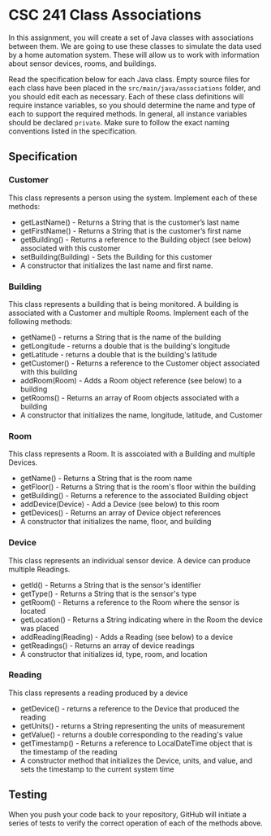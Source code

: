 # CSC 241 Class Associations
In this assignment, you will create a set of Java classes with associations between them. We are going to use these classes to simulate the data used by a home automation system. These will allow us to work with information about sensor devices, rooms, and buildings.

Read the specification below for each Java class. Empty source files for each class have been placed in the `src/main/java/associations` folder, and you should edit each as necessary. Each of these class definitions will require instance variables, so you should determine the name and type of each to support the required methods. In general, all instance variables should be declared `private`. Make sure to follow the exact naming conventions listed in the specification.

## Specification

### Customer
This class represents a person using the system. Implement each of these methods:
- getLastName() - Returns a String that is the customer’s last name
- getFirstName() - Returns a String that is the customer’s first name
- getBuilding() - Returns a reference to the Building object (see below) associated with this customer
- setBuilding(Building) - Sets the Building for this customer
- A constructor that initializes the last name and first name.

### Building
This class represents a building that is being monitored. A building is associated with a Customer and multiple Rooms.  Implement each of the following methods:
- getName() - returns a String that is the name of the building
- getLongitude - returns a double that is the building's longitude
- getLatitude - returns a double that is the building's latitude
- getCustomer() - Returns a reference to the Customer object associated with this building
- addRoom(Room) - Adds a Room object reference (see below) to a building
- getRooms() - Returns an array of Room objects associated with a building
- A constructor that initializes the name, longitude, latitude, and Customer

### Room
This class represents a Room. It is asscoiated with a Building and multiple Devices.
- getName() - Returns a String that is the room name
- getFloor() - Returns a String that is the room's floor within the building
- getBuilding() - Returns a reference to the associated Building object
- addDevice(Device) - Add a Device (see below) to this room
- getDevices() - Returns an array of Device object references
- A constructor that initializes the name, floor, and building

### Device
This class represents an individual sensor device. A device can produce multiple Readings.
- getId() - Returns a String that is the sensor's identifier
- getType() - Returns a String that is the sensor's type
- getRoom() - Returns a reference to the Room where the sensor is located
- getLocation() - Returns a String indicating where in the Room the device was placed
- addReading(Reading) - Adds a Reading (see below) to a device
- getReadings() - Returns an array of device readings 
- A constructor that initializes id, type, room, and location

### Reading
This class represents a reading produced by a device
- getDevice() - returns a reference to the Device that produced the reading
- getUnits() - returns a String representing the units of measurement
- getValue() - returns a double corresponding to the reading's value
- getTimestamp() - Returns a reference to LocalDateTime object that is the timestamp of the reading
- A constructor method that initializes the Device, units, and value, and sets the timestamp to the current system time

## Testing
When you push your code back to your repository, GitHub will initiate a series of tests to verify the correct operation of each of the methods above.
